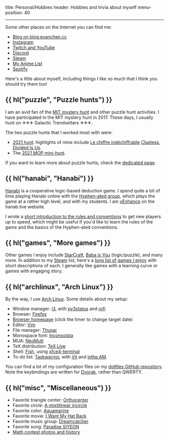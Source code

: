 title: Personal/Hobbies
header: Hobbies and trivia about myself
menu-position: 40

---

Some other places on the Internet you can find me:

- [Blog on blog.evanchen.cc](https://blog.evanchen.cc)
- [Instagram](https://www.instagram.com/evanchen.cc/)
- [Twitch and YouTube](videos.html)
- [Discord](discord.html)
- [Steam][steam]
- [My Anime List](https://myanimelist.net/animelist/vEnhance)
- [Spotify](https://open.spotify.com/user/31ligpcn22uiybn6wwrfrouklsxq/playlists)

Here's a little about myself,
including things I like so much that
I think you should try them too!

## {{ hl("puzzle", "Puzzle hunts") }}

I am an avid fan of the
[MIT mystery hunt](http://web.mit.edu/puzzle/www/huntsbyyear.html)
and other puzzle hunt activities.
I have participated in the MIT mystery hunt in 2017.
These days, I usually hunt on ✈✈✈ Galactic Trendsetters ✈✈✈.

The two puzzle hunts that I worked most with were:

- [2021 hunt](https://perpendicular.institute/):
  highlights of mine include
  [Le chiffre indéchiffrable](https://perpendicular.institute/puzzle/le-chiffre-indéchiffrable/)
  [Clueless](https://perpendicular.institute/puzzle/clueless/),
  [Divided Is Us](https://perpendicular.institute/puzzle/divided-is-us/).
- The [2021 MOP mini-hunt](mop/2021.html).

If you want to learn more about puzzle hunts,
check the [dedicated page](puzzlehunt.html).

## {{ hl("hanabi", "Hanabi") }}

[Hanabi](<https://en.wikipedia.org/wiki/Hanabi_(card_game)>)
is a cooperative logic-based deduction game.
I spend quite a bit of time playing Hanabi online with the
[Hyphen-ated group](https://github.com/Zamiell/hanabi-conventions),
which plays the game at a rather high level,
and with my students.
I am [vEnhance](https://hanab.live/scores/vEnhance) on the hanab.live website.

I wrote a
[short introduction to the rules and conventions](https://tinyurl.com/hanabi-evan-intro)
to get new players up to speed,
which might be useful if you'd like to learn the rules of the game
and the basics of the Hyphen-ated conventions.

## {{ hl("games", "More games") }}

Other games I enjoy include
[StarCraft](https://en.wikipedia.org/wiki/StarCraft_II:_Legacy_of_the_Void),
[Baba is You](https://hempuli.itch.io/baba) (logic/puzzle),
and many more.
In addition to my [Steam][steam] list,
here's a [long list of games I enjoy](games.html)
with short descriptions of each.
I generally like games with a learning curve or
games with engaging story.

## {{ hl("archlinux", "Arch Linux") }}

By the way, I use [Arch Linux](https://www.archlinux.org/).
Some details about my setup:

- Window manager: [i3](https://i3wm.org/),
  with [py3status](https://py3status.readthedocs.io/en/latest/index.html)
  and [rofi](https://github.com/davatorium/rofi)
- Browser: [Firefox](https://www.mozilla.org/en-US/firefox/new/)
- [Browser homepage](static/browser-homepage.html)
  (click the timer to change target date)
- Editor: [Vim](https://www.vim.org/)
- File manager: [Thunar](https://en.wikipedia.org/wiki/Thunar)
- Monospace font: [Inconsolata](https://en.wikipedia.org/wiki/Inconsolata)
- MUA: [NeoMutt](https://neomutt.org/)
- TeX distribution: [TeX Live](https://tug.org/texlive/)
- Shell: [Fish](http://fishshell.com/),
  using [xfce4-terminal](https://docs.xfce.org/apps/xfce4-terminal/start)
- To-do list: [Taskwarrior](https://taskwarrior.org/),
  with [Vit](https://github.com/vit-project/vit) and [inthe.AM](https://inthe.am/).

You can find a lot of my configuration files on my
[dotfiles GitHub repository](https://github.com/vEnhance/dotfiles).
Note the keybindings are written for
[Dvorak](https://en.wikipedia.org/wiki/Dvorak_Simplified_Keyboard),
rather than QWERTY.

## {{ hl("misc", "Miscellaneous") }}

- Favorite triangle center: [Orthocenter][orthocenter]
- Favorite circle: [A-mixtilinear incircle][mixt]
- Favorite color: [Aquamarine][aquamarine]
- Favorite movie: [I Want My Hat Back][hat]
- Favorite music group: [Dreamcatcher][dreamcatcher]
- Favorite song: [Paradise SIYEON][paradise]
- [Math contest photos and history](myscores.html)

[orthocenter]: https://mathworld.wolfram.com/Orthocenter.html
[mixt]: https://mathworld.wolfram.com/MixtilinearIncircles.html
[aquamarine]: https://en.wikipedia.org/wiki/Aquamarine_(color)
[steam]: https://steamcommunity.com/id/vEnhance/games/?tab=all
[hat]: https://www.imdb.com/title/tt2935976/
[dreamcatcher]: https://en.wikipedia.org/wiki/Dreamcatcher_(group)
[paradise]: https://www.youtube.com/watch?v=6TyOvuMWGSQ&ab_channel=Dreamcatcherofficial
